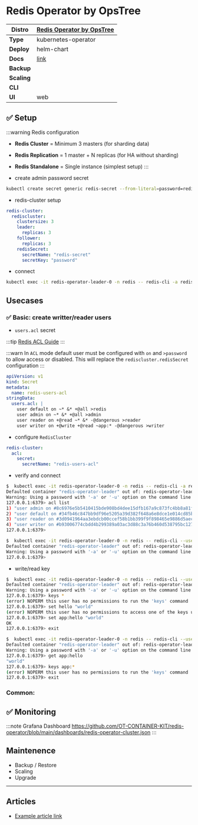 # Redis Operator by OpsTree

|**Distro**|[Redis Operator by OpsTree](https://github.com/ot-container-kit/redis-operator)|
|-|-|
|**Type**|kubernetes-operator|
|**Deploy**|helm-chart|
|**Docs**|[link](https://redis-operator.opstree.dev/docs/)|
|**Backup**||
|**Scaling**||
|**CLI**||
|**UI**|web|

## :white_check_mark: Setup

:::warning Redis configuration
- **Redis Cluster** = Minimum 3 masters (for sharding data)
- **Redis Replication** = 1 master + N replicas (for HA without sharding)
- **Redis Standalone** = Single instance (simplest setup)
:::

- create admin password secret

```bash
kubectl create secret generic redis-secret --from-literal=password=redis -n redis
```

- redis-cluster setup

```yaml
redis-cluster:
  rediscluster:
    clustersize: 3
    leader:
      replicas: 3
    follower:
      replicas: 3
    redisSecret:
      secretName: "redis-secret"
      secretKey: "password"
```

- connect

```bash
kubectl exec -it redis-operator-leader-0 -n redis -- redis-cli -a redis
```

## Usecases

### :white_check_mark: Basic: create writter/reader users

- `users.acl` secret

:::tip
[Redis ACL Guide](redis-acl-rules.md)
:::

:::warn
In `ACL` mode default user must be configured with `on` and `>password` to allow access or disabled.
This will replace the `rediscluster.redisSecret` configuration
:::

```yaml
apiVersion: v1
kind: Secret
metadata:
  name: redis-users-acl
stringData:
  users.acl: |
    user default on ~* &* +@all >redis
    user admin on ~* &* +@all >admin
    user reader on +@read ~* &* -@dangerous >reader
    user writer on +@write +@read ~app:* -@dangerous >writer
```

- configure `RedisCluster`

```yaml
redis-cluster:
  acl:
    secret:
      secretName: "redis-users-acl"
```

- verify and connect

```bash
$  kubectl exec -it redis-operator-leader-0 -n redis -- redis-cli -a redis
Defaulted container "redis-operator-leader" out of: redis-operator-leader, redis-exporter
Warning: Using a password with '-a' or '-u' option on the command line interface may not be safe.
127.0.0.1:6379> acl list
1) "user admin on #8c6976e5b5410415bde908bd4dee15dfb167a9c873fc4bb8a81f6f2ab448a918 ~* &* +@all"
2) "user default on #34fb46c847bb9df96e5205a39d382f648a6e8dce1e014cd85b4ca6a88d88ed03 ~* &* +@all"
3) "user reader on #3d0941964aa3ebdcb00ccef58b1bb399f9f898465e9886d5aec7f31090a0fb30 ~* &* -@all +@read -sort_ro -keys"
4) "user writer on #b93006774cbdd4b299389a03ac3d88c3a76b460d538795bc12718011a909fba5 ~app:* resetchannels -@all +@string +@hash +@geo +@blocking +@bitmap +@set +@hyperloglog +@stream +@sortedset +@list +@keyspace -sort +function|restore +function|flush +function|load +function|delete -sort_ro -object|help -restore-asking -keys +lolwut -flushall -swapdb -pfdebug -xgroup|help -migrate -restore -flushdb -xinfo|help -pfselftest +memory|usage"
127.0.0.1:6379>

$  kubectl exec -it redis-operator-leader-0 -n redis -- redis-cli --user reader --pass reader
Defaulted container "redis-operator-leader" out of: redis-operator-leader, redis-exporter
Warning: Using a password with '-a' or '-u' option on the command line interface may not be safe.
127.0.0.1:6379>
```

- write/read key

```bash
$  kubectl exec -it redis-operator-leader-0 -n redis -- redis-cli --user writer --pass writer
Defaulted container "redis-operator-leader" out of: redis-operator-leader, redis-exporter
Warning: Using a password with '-a' or '-u' option on the command line interface may not be safe.
127.0.0.1:6379> keys *
(error) NOPERM this user has no permissions to run the 'keys' command
127.0.0.1:6379> set hello "world"
(error) NOPERM this user has no permissions to access one of the keys used as arguments
127.0.0.1:6379> set app:hello "world"
OK
127.0.0.1:6379> exit

$  kubectl exec -it redis-operator-leader-0 -n redis -- redis-cli --user reader --pass reader
Defaulted container "redis-operator-leader" out of: redis-operator-leader, redis-exporter
Warning: Using a password with '-a' or '-u' option on the command line interface may not be safe.
127.0.0.1:6379> get app:hello
"world"
127.0.0.1:6379> keys app:*
(error) NOPERM this user has no permissions to run the 'keys' command
127.0.0.1:6379> exit
```

### Common:

## :white_check_mark: Monitoring

:::note Grafana Dashboard
https://github.com/OT-CONTAINER-KIT/redis-operator/blob/main/dashboards/redis-operator-cluster.json
:::

## Maintenence

- Backup / Restore
- Scaling
- Upgrade

---

## Articles

* [Example article link](#)
